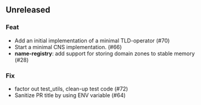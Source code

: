 ## Unreleased

### Feat

- Add an initial implementation of a minimal TLD-operator (#70)
- Start a minimal CNS implementation. (#66)
- **name-registry**: add support for storing domain zones to stable memory (#28)

### Fix

- factor out test_utils, clean-up test code (#72)
- Sanitize PR title by using ENV variable (#64)
